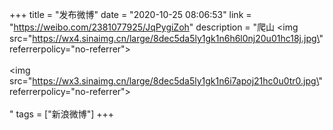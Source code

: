 +++
title = "发布微博"
date = "2020-10-25 08:06:53"
link = "https://weibo.com/2381077925/JqPygiZoh"
description = "爬山 <img src=\"https://wx4.sinaimg.cn/large/8dec5da5ly1gk1n6h6l0nj20u01hc18j.jpg\" referrerpolicy=\"no-referrer\"><br><br><img src=\"https://wx3.sinaimg.cn/large/8dec5da5ly1gk1n6i7apoj21hc0u0tr0.jpg\" referrerpolicy=\"no-referrer\"><br><br>"
tags = ["新浪微博"]
+++
